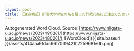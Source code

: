 ```yaml
---
layout: post
title: 【注意喚起】新潟大学学生の名を騙った詐欺行為にご注意ください
---
```

Autogenerated Word Cloud.
Source\: [https://www.niigata-u.ac.jp/news/2023/480201/](https://www.niigata-u.ac.jp/news/2023/480201/)
![WordCloud]({{ site.baseurl }}/assets/414aaa9fdac96f7039421b2259681e0b.png)